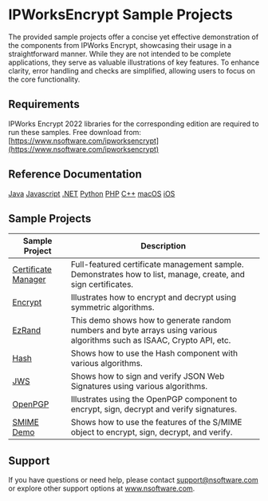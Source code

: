 # IPWorksEncrypt Sample Projects
The provided sample projects offer a concise yet effective demonstration of the components from IPWorks Encrypt, showcasing their usage in a straightforward manner. While they are not intended to be complete applications, they serve as valuable illustrations of key features. To enhance clarity, error handling and checks are simplified, allowing users to focus on the core functionality.

## Requirements
IPWorks Encrypt 2022 libraries for the corresponding edition are required to run these samples.  Free download from: [https://www.nsoftware.com/ipworksencrypt](https://www.nsoftware.com/ipworksencrypt)

## Reference Documentation
[Java](https://cdn.nsoftware.com/help/IEH/java/)
[Javascript](https://cdn.nsoftware.com/help/IEH/js/)
[.NET](https://cdn.nsoftware.com/help/IEH/cs/)
[Python](https://cdn.nsoftware.com/help/IEH/py/)
[PHP](https://cdn.nsoftware.com/help/IEH/php/)
[C++](https://cdn.nsoftware.com/help/IEH/cpp/)
[macOS](https://cdn.nsoftware.com/help/IEH/mac/)
[iOS](https://cdn.nsoftware.com/help/IEH/mac/)

## Sample Projects
| Sample Project | Description |
| --- | --- |
| [Certificate Manager](./IPWorks%20Encrypt%20Samples/Certificate%20Manager) | Full-featured certificate management sample.  Demonstrates how to list, manage, create, and sign certificates. |
| [Encrypt](./IPWorks%20Encrypt%20Samples/Encrypt) | Illustrates how to encrypt and decrypt using symmetric algorithms. |
| [EzRand](./IPWorks%20Encrypt%20Samples/EzRand) | This demo shows how to generate random numbers and byte arrays using various algorithms such as ISAAC, Crypto API, etc. |
| [Hash](./IPWorks%20Encrypt%20Samples/Hash) | Shows how to use the Hash component with various algorithms. |
| [JWS](./IPWorks%20Encrypt%20Samples/JWS) | Shows how to sign and verify JSON Web Signatures using various algorithms. |
| [OpenPGP](./IPWorks%20Encrypt%20Samples/OpenPGP) | Illustrates using the OpenPGP component to encrypt, sign, decrypt and verify signatures. |
| [SMIME Demo](./IPWorks%20Encrypt%20Samples/SMIME%20Demo) | Shows how to use the features of the S/MIME object to encrypt, sign, decrypt, and verify. |

## Support
If you have questions or need help, please contact support@nsoftware.com or explore other support options 
at www.nsoftware.com.
